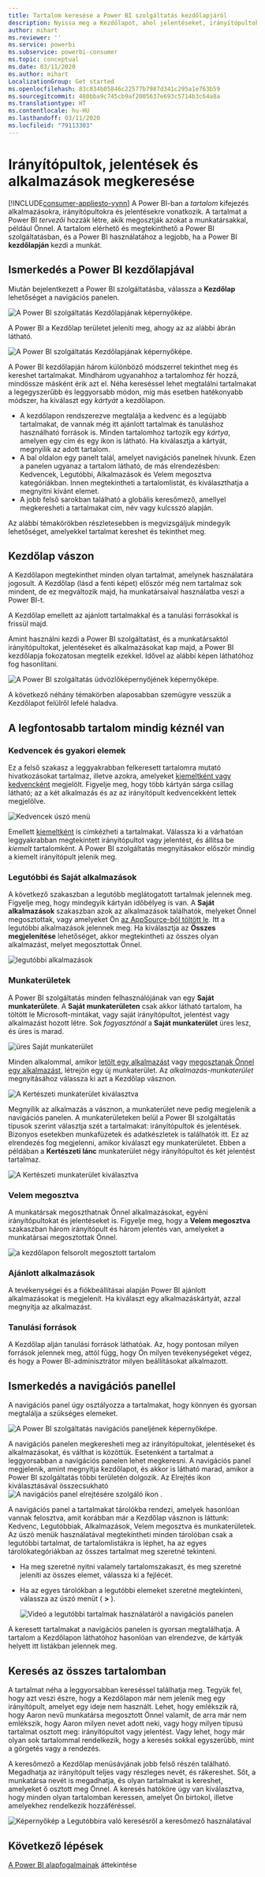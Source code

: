 ```yaml
---
title: Tartalom keresése a Power BI szolgáltatás kezdőlapjáról
description: Nyissa meg a Kezdőlapot, ahol jelentéseket, irányítópultokat és alkalmazásokat kereshet meg és nyithat meg.
author: mihart
ms.reviewer: ''
ms.service: powerbi
ms.subservice: powerbi-consumer
ms.topic: conceptual
ms.date: 03/11/2020
ms.author: mihart
LocalizationGroup: Get started
ms.openlocfilehash: 83c834b05846c22577b7987d341c295a1e763b59
ms.sourcegitcommit: 480bba9c745cb9af2005637e693c5714b3c64a8a
ms.translationtype: HT
ms.contentlocale: hu-HU
ms.lasthandoff: 03/11/2020
ms.locfileid: "79113303"
---
```

# <a name="find-your-dashboards-reports-and-apps"></a>Irányítópultok, jelentések és alkalmazások megkeresése

[!INCLUDE[consumer-appliesto-yynn](../includes/consumer-appliesto-yynn.md)]
A Power BI-ban a *tartalom* kifejezés alkalmazásokra, irányítópultokra és jelentésekre vonatkozik. A tartalmat a Power BI *tervezői* hozzák létre, akik megosztják azokat a munkatársakkal, például Önnel. A tartalom elérhető és megtekinthető a Power BI szolgáltatásban, és a Power BI használatához a legjobb, ha a Power BI **kezdőlapján** kezdi a munkát.

## <a name="explore-power-bi-home"></a>Ismerkedés a Power BI kezdőlapjával
Miután bejelentkezett a Power BI szolgáltatásba, válassza a **Kezdőlap** lehetőséget a navigációs panelen. 

![A Power BI szolgáltatás Kezdőlapjának képernyőképe.](media/end-user-home/power-bi-home-menu.png)


A Power BI a Kezdőlap területet jeleníti meg, ahogy az az alábbi ábrán látható.
 
![A Power BI szolgáltatás Kezdőlapjának képernyőképe.](media/end-user-home/power-bi-home.png)

A Power BI kezdőlapján három különböző módszerrel tekinthet meg és kereshet tartalmakat. Mindhárom ugyanahhoz a tartalomhoz fér hozzá, mindössze másként érik azt el. Néha kereséssel lehet megtalálni tartalmakat a legegyszerűbb és leggyorsabb módon, míg más esetben hatékonyabb módszer, ha kiválaszt egy *kártyát* a kezdőlapon.

- A kezdőlapon rendszerezve megtalálja a kedvenc és a legújabb tartalmakat, de vannak még itt ajánlott tartalmak és tanuláshoz használható források is. Minden tartalomhoz tartozik egy *kártya*, amelyen egy cím és egy ikon is látható. Ha kiválasztja a kártyát, megnyílik az adott tartalom.
- A bal oldalon egy panelt talál, amelyet navigációs panelnek hívunk. Ezen a panelen ugyanaz a tartalom látható, de más elrendezésben: Kedvencek, Legutóbbi, Alkalmazások és Velem megosztva kategóriákban. Innen megtekintheti a tartalomlistát, és kiválaszthatja a megnyitni kívánt elemet.
- A jobb felső sarokban található a globális keresőmező, amellyel megkeresheti a tartalmakat cím, név vagy kulcsszó alapján.

Az alábbi témakörökben részletesebben is megvizsgáljuk mindegyik lehetőséget, amelyekkel tartalmat kereshet és tekinthet meg.

## <a name="home-canvas"></a>Kezdőlap vászon
A Kezdőlapon megtekinthet minden olyan tartalmat, amelynek használatára jogosult. A Kezdőlap (lásd a fenti képet) először még nem tartalmaz sok mindent, de ez megváltozik majd, ha munkatársaival használatba veszi a Power BI-t.

A Kezdőlap emellett az ajánlott tartalmakkal és a tanulási forrásokkal is frissül majd. 
 
Amint használni kezdi a Power BI szolgáltatást, és a munkatársaktól irányítópultokat, jelentéseket és alkalmazásokat kap majd, a Power BI kezdőlapja fokozatosan megtelik ezekkel. Idővel az alábbi képen láthatóhoz fog hasonlítani.

![A Power BI szolgáltatás üdvözlőképernyőjének képernyőképe.](media/end-user-home/power-bi-home-oldest.png)

 
A következő néhány témakörben alaposabban szemügyre vesszük a Kezdőlapot felülről lefelé haladva.

## <a name="most-important-content-at-your-fingertips"></a>A legfontosabb tartalom mindig kéznél van

### <a name="favorites-and-frequents"></a>Kedvencek és gyakori elemek
Ez a felső szakasz a leggyakrabban felkeresett tartalomra mutató hivatkozásokat tartalmaz, illetve azokra, amelyeket [kiemeltként vagy kedvencként](end-user-favorite.md) megjelölt. Figyelje meg, hogy több kártyán sárga csillag látható; az a két alkalmazás és az az irányítópult kedvencekként lettek megjelölve. 

![Kedvencek úszó menü](./media/end-user-home/power-bi-favorites-frequents.png)

Emellett [kiemeltként](end-user-featured.md) is címkézheti a tartalmakat. Válassza ki a várhatóan leggyakrabban megtekintett irányítópultot vagy jelentést, és állítsa be *kiemelt* tartalomként. A Power BI szolgáltatás megnyitásakor először mindig a kiemelt irányítópult jelenik meg. 


### <a name="recents-and-my-apps"></a>Legutóbbi és Saját alkalmazások
A következő szakaszban a legutóbb meglátogatott tartalmak jelennek meg. Figyelje meg, hogy mindegyik kártyán időbélyeg is van. A **Saját alkalmazások** szakaszban azok az alkalmazások találhatók, melyeket Önnel megosztottak, vagy amelyeket Ön [az AppSource-ból töltött le](end-user-apps.md). Itt a legutóbbi alkalmazások jelennek meg. Ha kiválasztja az **Összes megjelenítése** lehetőséget, akkor megtekintheti az összes olyan alkalmazást, melyet megosztottak Önnel.

![legutóbbi alkalmazások](./media/end-user-home/power-bi-recent-apps.png)


### <a name="workspaces"></a>Munkaterületek
A Power BI szolgáltatás minden felhasználójának van egy **Saját munkaterülete**. A **Saját munkaterületen** csak akkor látható tartalom, ha töltött le Microsoft-mintákat, vagy saját irányítópultot, jelentést vagy alkalmazást hozott létre. Sok *fogyasztónál* a **Saját munkaterület** üres lesz, és üres is marad.  

![üres Saját munkaterület](./media/end-user-home/power-bi-empty-workspace.png)

Minden alkalommal, amikor [letölt egy alkalmazást](end-user-app-marketing.md) vagy [megosztanak Önnel egy alkalmazást](end-user-apps.md), létrejön egy új munkaterület.  Az *alkalmazás-munkaterület* megnyitásához válassza ki azt a Kezdőlap vásznon. 

![A Kertészeti munkaterület kiválasztva](./media/end-user-home/power-bi-workspace-section.png)

Megnyílik az alkalmazás a vásznon, a munkaterület neve pedig megjelenik a navigációs panelen. A munkaterületeken belül a Power BI szolgáltatás típusok szerint választja szét a tartalmakat: irányítópultok és jelentések. Bizonyos esetekben munkafüzetek és adatkészletek is találhatók itt. Ez az elrendezés fog megjelenni, amikor kiválaszt egy munkaterületet. Ebben a példában a **Kertészeti lánc** munkaterület négy irányítópultot és két jelentést tartalmaz.

![A Kertészeti munkaterület kiválasztva](./media/end-user-home/power-bi-search-workspace.png)

### <a name="shared-with-me"></a>Velem megosztva
A munkatársak megoszthatnak Önnel alkalmazásokat, egyéni irányítópultokat és jelentéseket is. Figyelje meg, hogy a **Velem megosztva** szakaszban három irányítópult és három jelentés van, amelyeket a munkatársai megosztottak Önnel.

![a kezdőlapon felsorolt megosztott tartalom](./media/end-user-home/power-bi-shared.png)

### <a name="recommended-apps"></a>Ajánlott alkalmazások
A tevékenységei és a fiókbeállításai alapján Power BI ajánlott alkalmazásokat is megjelenít. Ha kiválaszt egy alkalmazáskártyát, azzal megnyitja az alkalmazást.
 
### <a name="learning-resources"></a>Tanulási források
A Kezdőlap alján tanulási források láthatóak. Az, hogy pontosan milyen források jelennek meg, attól függ, hogy Ön milyen tevékenységeket végez, és hogy a Power BI-adminisztrátor milyen beállításokat alkalmazott. 
 
## <a name="explore-the-nav-pane"></a>Ismerkedés a navigációs panellel

A navigációs panel úgy osztályozza a tartalmakat, hogy könnyen és gyorsan megtalálja a szükséges elemeket.  

![A Power BI szolgáltatás navigációs paneljének képernyőképe.](media/end-user-home/power-bi-nav.png)


A navigációs panelen megkeresheti meg az irányítópultokat, jelentéseket és alkalmazásokat, és válthat is közöttük. Esetenként a tartalmat a leggyorsabban a navigációs panelen lehet megkeresni. A navigációs panel megjelenik, amint megnyitja kezdőlapot, és akkor is látható marad, amikor a Power BI szolgáltatás többi területén dolgozik. Az Elrejtés ikon kiválasztásával összecsukható ![A navigációs panel elrejtésére szolgáló ikon](media/end-user-home/power-bi-hide.png) .
  
A navigációs panel a tartalmakat tárolókba rendezi, amelyek hasonlóan vannak felosztva, amit korábban már a Kezdőlap vásznon is láttunk: Kedvenc, Legutóbbiak, Alkalmazások, Velem megosztva és munkaterületek. Az úszó menük használatával megtekintheti minden tárolóban csak a legutóbbi tartalmat, de tartalomlistákra is léphet, ha az egyes tárolókategóriákban az összes tartalmat meg szeretné tekinteni.
 
- Ha meg szeretné nyitni valamely tartalomszakaszt, és meg szeretné jeleníti az összes elemet, válassza ki a fejlécét.
- Ha az egyes tárolókban a legutóbbi elemeket szeretné megtekinteni, válassza az úszó menüt ( **>** ).

    ![Videó a legutóbbi tartalmak használatáról a navigációs panelen](media/end-user-home/power-bi-nav-bar.gif)

 
A keresett tartalmakat a navigációs panelen is gyorsan megtalálhatja. A tartalom a Kezdőlapon láthatóhoz hasonlóan van elrendezve, de kártyák helyett itt listákban jelennek meg. 

## <a name="search-all-of-your-content"></a>Keresés az összes tartalomban
A tartalmat néha a leggyorsabban kereséssel találhatja meg. Tegyük fel, hogy azt veszi észre, hogy a Kezdőlapon már nem jelenik meg egy irányítópult, amelyet egy ideje nem használt. Lehet, hogy emlékszik rá, hogy Aaron nevű munkatársa megosztott Önnel valamit, de arra már nem emlékszik, hogy Aaron milyen nevet adott neki, vagy hogy milyen típusú tartalmat osztott meg: irányítópultot vagy jelentést. Vagy lehet, hogy már olyan sok tartalommal rendelkezik, hogy a keresés sokkal egyszerűbb, mint a görgetés vagy a rendezés. 
 
A keresőmező a Kezdőlap menüsávjának jobb felső részén található. Megadhatja az irányítópult teljes vagy részleges nevét, és rákereshet. Sőt, a munkatársa nevét is megadhatja, és olyan tartalmakat is kereshet, amelyeket ő osztott meg Önnel. A keresés hatóköre úgy van kiválasztva, hogy minden olyan tartalomban keressen, amelyet Ön birtokol, illetve amelyekhez rendelkezik hozzáféréssel.

![Képernyőkép a Legutóbbira való keresésről a keresőmező használatával](media/end-user-home/power-bi-search-field.png)

## <a name="next-steps"></a>Következő lépések
[A Power BI alapfogalmainak](end-user-basic-concepts.md) áttekintése
